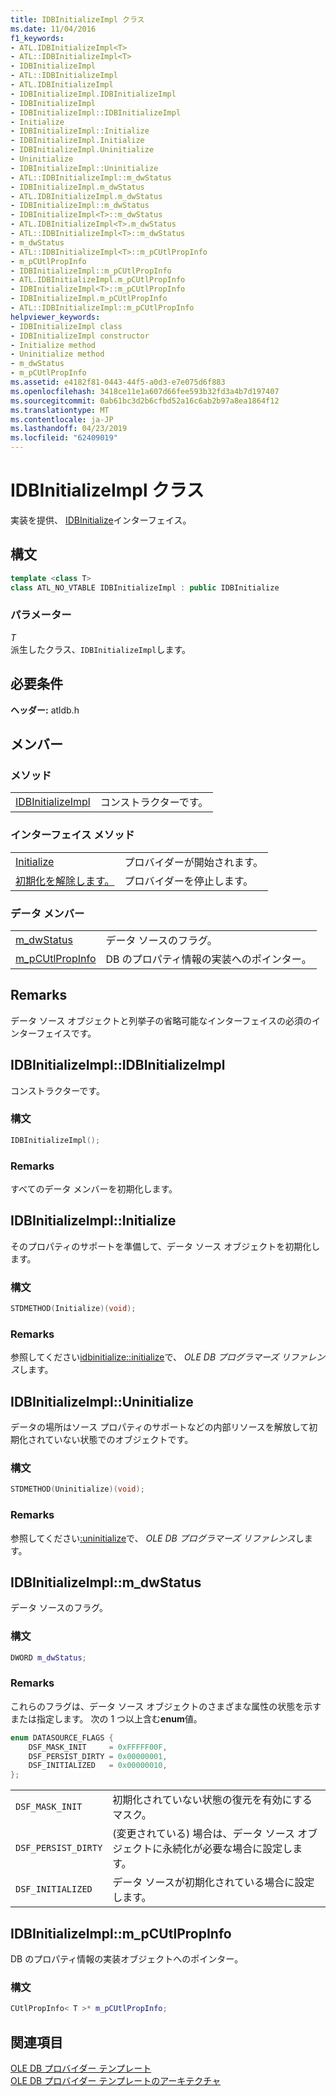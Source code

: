 ```yaml
---
title: IDBInitializeImpl クラス
ms.date: 11/04/2016
f1_keywords:
- ATL.IDBInitializeImpl<T>
- ATL::IDBInitializeImpl<T>
- IDBInitializeImpl
- ATL::IDBInitializeImpl
- ATL.IDBInitializeImpl
- IDBInitializeImpl.IDBInitializeImpl
- IDBInitializeImpl
- IDBInitializeImpl::IDBInitializeImpl
- Initialize
- IDBInitializeImpl::Initialize
- IDBInitializeImpl.Initialize
- IDBInitializeImpl.Uninitialize
- Uninitialize
- IDBInitializeImpl::Uninitialize
- ATL::IDBInitializeImpl::m_dwStatus
- IDBInitializeImpl.m_dwStatus
- ATL.IDBInitializeImpl.m_dwStatus
- IDBInitializeImpl::m_dwStatus
- IDBInitializeImpl<T>::m_dwStatus
- ATL.IDBInitializeImpl<T>.m_dwStatus
- ATL::IDBInitializeImpl<T>::m_dwStatus
- m_dwStatus
- ATL::IDBInitializeImpl<T>::m_pCUtlPropInfo
- m_pCUtlPropInfo
- IDBInitializeImpl::m_pCUtlPropInfo
- ATL.IDBInitializeImpl.m_pCUtlPropInfo
- IDBInitializeImpl<T>::m_pCUtlPropInfo
- IDBInitializeImpl.m_pCUtlPropInfo
- ATL::IDBInitializeImpl::m_pCUtlPropInfo
helpviewer_keywords:
- IDBInitializeImpl class
- IDBInitializeImpl constructor
- Initialize method
- Uninitialize method
- m_dwStatus
- m_pCUtlPropInfo
ms.assetid: e4182f81-0443-44f5-a0d3-e7e075d6f883
ms.openlocfilehash: 3418ce11e1a607d66fee593b32fd3a4b7d197407
ms.sourcegitcommit: 0ab61bc3d2b6cfbd52a16c6ab2b97a8ea1864f12
ms.translationtype: MT
ms.contentlocale: ja-JP
ms.lasthandoff: 04/23/2019
ms.locfileid: "62409019"
---
```

# <a name="idbinitializeimpl-class"></a>IDBInitializeImpl クラス

実装を提供、 [IDBInitialize](/previous-versions/windows/desktop/ms713706(v=vs.85))インターフェイス。

## <a name="syntax"></a>構文

```cpp
template <class T>
class ATL_NO_VTABLE IDBInitializeImpl : public IDBInitialize
```

### <a name="parameters"></a>パラメーター

*T*<br/>
派生したクラス、`IDBInitializeImpl`します。

## <a name="requirements"></a>必要条件

**ヘッダー:** atldb.h

## <a name="members"></a>メンバー

### <a name="methods"></a>メソッド

|||
|-|-|
|[IDBInitializeImpl](#idbinitializeimpl)|コンストラクターです。|

### <a name="interface-methods"></a>インターフェイス メソッド

|||
|-|-|
|[Initialize](#initialize)|プロバイダーが開始されます。|
|[初期化を解除します。](#uninitialize)|プロバイダーを停止します。|

### <a name="data-members"></a>データ メンバー

|||
|-|-|
|[m_dwStatus](#dwstatus)|データ ソースのフラグ。|
|[m_pCUtlPropInfo](#pcutlpropinfo)|DB のプロパティ情報の実装へのポインター。|

## <a name="remarks"></a>Remarks

データ ソース オブジェクトと列挙子の省略可能なインターフェイスの必須のインターフェイスです。

## <a name="idbinitializeimpl"></a> IDBInitializeImpl::IDBInitializeImpl

コンストラクターです。

### <a name="syntax"></a>構文

```cpp
IDBInitializeImpl();
```

### <a name="remarks"></a>Remarks

すべてのデータ メンバーを初期化します。

## <a name="initialize"></a> IDBInitializeImpl::Initialize

そのプロパティのサポートを準備して、データ ソース オブジェクトを初期化します。

### <a name="syntax"></a>構文

```cpp
STDMETHOD(Initialize)(void);
```

### <a name="remarks"></a>Remarks

参照してください[idbinitialize::initialize](/previous-versions/windows/desktop/ms718026(v=vs.85))で、 *OLE DB プログラマーズ リファレンス*します。

## <a name="uninitialize"></a> IDBInitializeImpl::Uninitialize

データの場所はソース プロパティのサポートなどの内部リソースを解放して初期化されていない状態でのオブジェクトです。

### <a name="syntax"></a>構文

```cpp
STDMETHOD(Uninitialize)(void);
```

### <a name="remarks"></a>Remarks

参照してください[:uninitialize](/previous-versions/windows/desktop/ms719648(v=vs.85))で、 *OLE DB プログラマーズ リファレンス*します。

## <a name="dwstatus"></a> IDBInitializeImpl::m_dwStatus

データ ソースのフラグ。

### <a name="syntax"></a>構文

```cpp
DWORD m_dwStatus;
```

### <a name="remarks"></a>Remarks

これらのフラグは、データ ソース オブジェクトのさまざまな属性の状態を示すまたは指定します。 次の 1 つ以上含む**enum**値。

```cpp
enum DATASOURCE_FLAGS {
    DSF_MASK_INIT     = 0xFFFFF00F,
    DSF_PERSIST_DIRTY = 0x00000001,
    DSF_INITIALIZED   = 0x00000010,
};
```

|||
|-|-|
|`DSF_MASK_INIT`|初期化されていない状態の復元を有効にするマスク。|
|`DSF_PERSIST_DIRTY`|(変更されている) 場合は、データ ソース オブジェクトに永続化が必要な場合に設定します。|
|`DSF_INITIALIZED`|データ ソースが初期化されている場合に設定します。|

## <a name="pcutlpropinfo"></a> IDBInitializeImpl::m_pCUtlPropInfo

DB のプロパティ情報の実装オブジェクトへのポインター。

### <a name="syntax"></a>構文

```cpp
CUtlPropInfo< T >* m_pCUtlPropInfo;
```

## <a name="see-also"></a>関連項目

[OLE DB プロバイダー テンプレート](../../data/oledb/ole-db-provider-templates-cpp.md)<br/>
[OLE DB プロバイダー テンプレートのアーキテクチャ](../../data/oledb/ole-db-provider-template-architecture.md)
